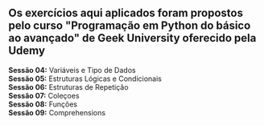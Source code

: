 ## **Os exercícios aqui aplicados foram propostos pelo curso "Programação em Python do básico ao avançado" de Geek University oferecido pela Udemy**

**Sessão 04:** Variáveis e Tipo de Dados <br />
**Sessão 05:** Estruturas Lógicas e Condicionais <br />
**Sessão 06:** Estruturas de Repetição <br />
**Sessão 07:** Coleçoes <br />
**Sessão 08:** Funções <br />
**Sessão 09:** Comprehensions <br />
